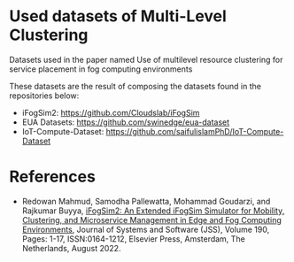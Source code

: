 # Used datasets of Multi-Level Clustering 

Datasets used in the paper named Use of multilevel resource clustering for service placement in fog computing environments

These datasets are the result of composing the datasets found in the repositories below:
 - iFogSim2: https://github.com/Cloudslab/iFogSim
 - EUA Datasets: https://github.com/swinedge/eua-dataset
 - IoT-Compute-Dataset: https://github.com/saifulislamPhD/IoT-Compute-Dataset


# References
 * Redowan Mahmud, Samodha Pallewatta, Mohammad Goudarzi, and Rajkumar Buyya, <A href="https://arxiv.org/abs/2109.05636">iFogSim2: An Extended iFogSim Simulator for Mobility, Clustering, and Microservice Management in Edge and Fog Computing Environments</A>, Journal of Systems and Software (JSS), Volume 190, Pages: 1-17, ISSN:0164-1212, Elsevier Press, Amsterdam, The Netherlands, August 2022.
